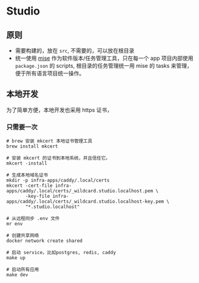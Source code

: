# Studio

## 原则


- 需要构建的，放在 `src`, 不需要的，可以放在根目录
- 统一使用 [mise](https://mise.dev) 作为软件版本/任务管理工具，只在每一个 app 项目内部使用 `package.json` 的 scripts, 根目录的任务管理统一用 mise 的 tasks 来管理，便于所有语言项目统一操作。


## 本地开发


为了简单方便，本地开发也采用 https 证书，


### 只需要一次

```
# brew 安装 mkcert 本地证书管理工具
brew install mkcert

# 安装 mkcert 的证书到本地系统，并且信任它。
mkcert -install

# 生成本地域名证书
mkdir -p infra-apps/caddy/.local/certs
mkcert -cert-file infra-apps/caddy/.local/certs/_wildcard.studio.localhost.pem \
       -key-file infra-apps/caddy/.local/certs/_wildcard.studio.localhost-key.pem \
       "*.studio.localhost"

# 从远程同步 .env 文件
mr env

# 创建共享网络
docker network create shared

# 启动 service，比如postgres, redis, caddy
make up

# 启动所有应用
make dev
```

